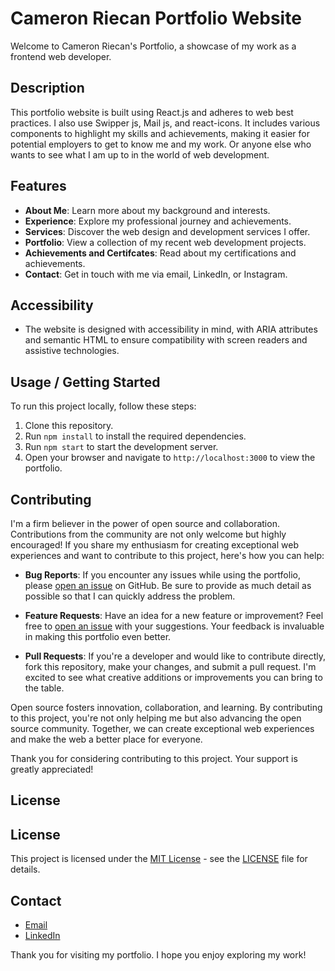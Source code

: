 # Cameron Riecan Portfolio Website

Welcome to Cameron Riecan's Portfolio, a showcase of my work as a frontend web developer.

## Description

This portfolio website is built using React.js and adheres to web best practices. I also use Swipper js, Mail js, and react-icons. It includes various components to highlight my skills and achievements, making it easier for potential employers to get to know me and my work. Or anyone else who wants to see what I am up to in the world of web development.

## Features

- **About Me**: Learn more about my background and interests.
- **Experience**: Explore my professional journey and achievements.
- **Services**: Discover the web design and development services I offer.
- **Portfolio**: View a collection of my recent web development projects.
- **Achievements and Certifcates**: Read about my certifications and achievements.
- **Contact**: Get in touch with me via email, LinkedIn, or Instagram.

## Accessibility

- The website is designed with accessibility in mind, with ARIA attributes and semantic HTML to ensure compatibility with screen readers and assistive technologies.

## Usage / Getting Started

To run this project locally, follow these steps:

1. Clone this repository.
2. Run `npm install` to install the required dependencies.
3. Run `npm start` to start the development server.
4. Open your browser and navigate to `http://localhost:3000` to view the portfolio.

## Contributing

I'm a firm believer in the power of open source and collaboration. Contributions from the community are not only welcome but highly encouraged! If you share my enthusiasm for creating exceptional web experiences and want to contribute to this project, here's how you can help:

- **Bug Reports**: If you encounter any issues while using the portfolio, please [open an issue](https://github.com/CameronRiecan/cameronriecan.github.io/issues) on GitHub. Be sure to provide as much detail as possible so that I can quickly address the problem.

- **Feature Requests**: Have an idea for a new feature or improvement? Feel free to [open an issue](https://github.com/CameronRiecan/cameronriecan.github.io/issues) with your suggestions. Your feedback is invaluable in making this portfolio even better.

- **Pull Requests**: If you're a developer and would like to contribute directly, fork this repository, make your changes, and submit a pull request. I'm excited to see what creative additions or improvements you can bring to the table.

Open source fosters innovation, collaboration, and learning. By contributing to this project, you're not only helping me but also advancing the open source community. Together, we can create exceptional web experiences and make the web a better place for everyone.

Thank you for considering contributing to this project. Your support is greatly appreciated!

## License

## License

This project is licensed under the [MIT License](LICENSE) - see the [LICENSE](LICENSE) file for details.


## Contact

- [Email](mailto:camriecan@gmail.com)
- [LinkedIn](https://www.linkedin.com/in/cameron-riecan)

Thank you for visiting my portfolio. I hope you enjoy exploring my work!